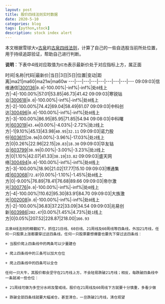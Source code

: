 ```yaml
---
layout: post
title: 股价四线法则实时数据
date: 2020-5-10
categories: blog
tags: [python,stock]
description: stock index alert
---
```



本文根据雪球大v[古泉](https://xueqiu.com/u/7148646888)的[古泉四线法则](https://xueqiu.com/7148646888/130498192)，计算了自己的一些自选股当前所处位置，用于持续追踪验证，帮助自己进行判断。

**说明**：下表中4线对应取值为`红色`表示最新价处于对应指标上方，属正面

时间|名称|代码|最新价|当日|3日|5日|位置|变动|距离|ma21|ma60|ma21w|ma60w
---|---|---|---|---|---|---|---|---
09:09:03|信维通信|[300136](https://xueqiu.com/S/SZ300136)|`0.0`|-100.00%|-inf%|-inf%|处`0`线上方|-4|-100.00%|57.01|53.85|46.73|41.42
09:09:03|寒锐钴业|[300618](https://xueqiu.com/S/SZ300618)|`0.0`|-100.00%|-inf%|-inf%|处`0`线上方|-2|-100.00%|74.42|69.04|58.49|61.07
09:09:03|中科创达|[300496](https://xueqiu.com/S/SZ300496)|`0.0`|-100.00%|-inf%|-inf%|处`0`线上方|-3|-100.00%|86.95|85.95|71.85|54.94
09:08:03|中科曙光|[603019](https://xueqiu.com/S/SH603019)|`43.44`|0.00%|-4.03%|-2.72%|处`2`线上方|-1|9.10%|45.13|43.98|`40.95`|`32.11`
09:09:03|诺力股份|[603611](https://xueqiu.com/S/SH603611)|`20.96`|0.00%|-3.96%|-17.03%|处`2`线上方|0|0.26%|22.96|22.15|`20.83`|`18.30`
09:09:03|华友钴业|[603799](https://xueqiu.com/S/SH603799)|`38.99`|0.00%|-3.00%|-3.23%|处`2`线上方|0|1.10%|42.07|41.33|`38.19`|`33.82`
09:09:03|盛天网络|[300494](https://xueqiu.com/S/SZ300494)|`0.0`|-100.00%|-inf%|-inf%|处`0`线上方|-3|-100.00%|18.90|21.02|17.77|15.10
09:09:03|博通集成|[603068](https://xueqiu.com/S/SH603068)|`72.87`|0.00%|-1.10%|-1.45%|处`0`线上方|0|-9.00%|76.89|78.41|76.68|89.66
09:09:03|帝尔激光|[300776](https://xueqiu.com/S/SZ300776)|`0.0`|-100.00%|-inf%|-inf%|处`0`线上方|-4|-100.00%|110.62|95.30|83.91|84.70
09:09:03|大族激光|[002008](https://xueqiu.com/S/SZ002008)|`0.0`|-100.00%|-inf%|-inf%|处`0`线上方|-2|-100.00%|36.83|37.22|33.09|34.54
09:09:03|兆易创新|[603986](https://xueqiu.com/S/SH603986)|`202.47`|0.00%|1.45%|4.73%|处`1`线上方|0|0.05%|207.52|228.87|218.00|`166.93`

```
古泉4线法则的精髓如下。抓住21日线、60日线、21周线及60周线等四条线，外加21月线，任何一只股票上涨都要穿过这四条线，任何一只股票要想爆雷也要先下穿过这四条线：

+ 当股价爬上四条线中的两条可以少量建仓

+ 爬上四条线中的三条可以加大仓位

+ 爬上四条线中的四条可以全仓

任何一只大牛，其股价都会坚守在21月线上方，不会轻易跌破21月线；相反，每跌破四条线中一条就减一些仓位：

+ 21周线可做为多空分水岭及警戒线，股价在21周线及60周线下方就要十分慎重，多看少做

+ 跌破全部四条线就要大幅减仓，甚至清仓，一旦跌破21月线，清仓观望
```
